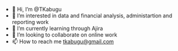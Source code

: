 - 👋 Hi, I’m @TKabugu
- 👀 I’m interested in data and financial analysis, administartion and reporting work
- 🌱 I’m currently learning through Ajira
- 💞️ I’m looking to collaborate on online work
- 📫 How to reach me tkabugu@gmail.com

<!---
TKabugu/TKabugu is a ✨ special ✨ repository because its `README.md` (this file) appears on your GitHub profile.
You can click the Preview link to take a look at your changes.
--->

